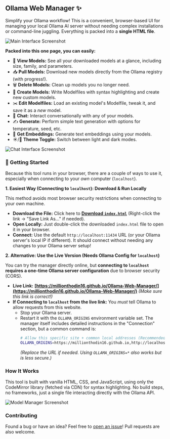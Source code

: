 ## Ollama Web Manager ✨

Simplify your Ollama workflow! This is a convenient, browser-based UI for managing your local Ollama AI server without needing complex installations or command-line juggling. Everything is packed into a **single HTML file**.

![Main Interface Screenshot](https://github.com/user-attachments/assets/4f49e47e-f489-4b1f-b47d-3b6ea3d986c7)

**Packed into this one page, you can easily:**

*   👀 **View Models:** See all your downloaded models at a glance, including size, family, and parameters.
*   📥 **Pull Models:** Download new models directly from the Ollama registry (with progress!).
*   🗑️ **Delete Models:** Clean up models you no longer need.
*   📝 **Create Models:** Write Modelfiles with syntax highlighting and create new custom models.
*   ✂️ **Edit Modelfiles:** Load an existing model's Modelfile, tweak it, and save it as a *new* model.
*   💬 **Chat:** Interact conversationally with any of your models.
*   ✍️ **Generate:** Perform simple text generation with options for temperature, seed, etc.
*   🔬 **Get Embeddings:** Generate text embeddings using your models.
*   ☀️/🌙 **Theme Toggle:** Switch between light and dark modes.

![Chat Interface Screenshot](https://github.com/user-attachments/assets/0579baef-5f4a-47fb-82b7-b642b242c5a6)

### 🚀 Getting Started

Because this tool runs in your browser, there are a couple of ways to use it, especially when connecting to your *own* computer (`localhost`).

**1. Easiest Way (Connecting to `localhost`): Download & Run Locally**

This method avoids most browser security restrictions when connecting to your own machine.

*   **Download the File:** Click here to **[Download `index.html`](https://raw.githubusercontent.com/MillionthOdin16/Ollama-Web-Manager/main/index.html)** (Right-click the link -> "Save Link As..." if needed).
*   **Open Locally:** Just double-click the downloaded `index.html` file to open it in your browser.
*   **Connect:** Use the default `http://localhost:11434` URL (or your Ollama server's local IP if different). It should connect without needing any changes to your Ollama server setup!

**2. Alternative: Use the Live Version (Needs Ollama Config for `localhost`)**

You can try the manager directly online, but **connecting to `localhost` requires a one-time Ollama server configuration** due to browser security (CORS).

*   **Live Link:** **[https://millionthodin16.github.io/Ollama-Web-Manager/](https://millionthodin16.github.io/Ollama-Web-Manager/)** *(Make sure this link is correct!)*
*   **If Connecting to `localhost` from the live link:** You *must* tell Ollama to allow requests from this website.
    *   Stop your Ollama server.
    *   Restart it with the `OLLAMA_ORIGINS` environment variable set. The manager itself includes detailed instructions in the "Connection" section, but a common command is:
        ```bash
        # Allow this specific site + common local addresses (Recommended)
        OLLAMA_ORIGINS=https://millionthodin16.github.io,http://localhost:*,http://127.0.0.1:* ollama serve
        ```
        *(Replace the URL if needed. Using `OLLAMA_ORIGINS=*` also works but is less secure.)*

### How It Works

This tool is built with vanilla HTML, CSS, and JavaScript, using only the CodeMirror library (fetched via CDN) for syntax highlighting. No build steps, no frameworks, just a single file interacting directly with the Ollama API.

![Model Manager Screenshot](https://github.com/user-attachments/assets/4d73b5a8-81de-418d-a871-52e83293e9e4)

### Contributing

Found a bug or have an idea? Feel free to [open an issue](https://github.com/MillionthOdin16/Ollama-Web-Manager/issues)! Pull requests are also welcome.

